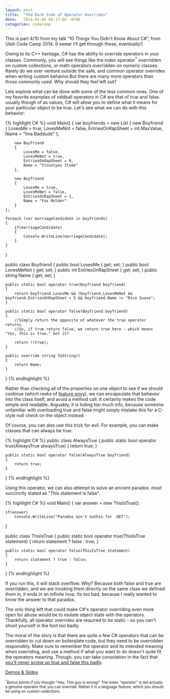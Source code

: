 ```yaml
---
layout: post
title:  "The Dark Side of Operator Overrides"
date:   2014-02-05 00:17:06 -0700
categories: codecamp
---
```

This is part 4/10 from my talk “10 Things You Didn't Know About C#”, from Utah Code Camp 2014. (I swear I'll get through these, eventually!)

Owing to its C++ heritage, C# has the ability to override operators in your classes. Commonly, you will see things like the index operator<sup>*</sup> overridden on custom collections, or math operators overridden on numeric classes. Rarely do we ever venture outside the safe, and common operator overrides when writing custom behavior.But there are many more operators than those commonly used. Why should they feel left out?

Lets explore what can be done with some of the less common ones. One of my favorite examples of oddball operators in C# are that of true and false. usually though of as values, C# will allow you to define what it means for your particular object to be true. Let's see what we can do with this behavior:

{% highlight C# %}
void Main()
{
    var boyfriends = new List<Boyfriend>
    {
        new Boyfriend
        {
            LovesMe = true,
            LovesMeNot = false,
            EntriesOnRapSheet = int.MaxValue,
            Name = "Ima Baddude"
        },
    
        new Boyfriend
        {
            LovesMe = false,
            LovesMeNot = true,
            EntriesOnRapSheet = 0,
            Name = "Itsnotyou Itsme"
        },
    
        new Boyfriend
        {
            LovesMe = true,
            LovesMeNot = false,
            EntriesOnRapSheet = 1,
            Name = "Fox Mulder"
        }                
    };
    
    foreach (var marriageCandidate in boyfriends)
    {
        if(marriageCandidate)
        {
            Console.WriteLine(marriageCandidate);
        }
    }
}

public class Boyfriend
{
    public bool LovesMe { get; set; }
    public bool LovesMeNot { get; set; }
    public int EntriesOnRapSheet { get; set; }
    public string Name { get; set; }
    
    public static bool operator true(Boyfriend boyfriend)
    {
        return boyfriend.LovesMe && !boyfriend.LovesMeNot && boyfriend.EntriesOnRapSheet < 5 && boyfriend.Name != "Rico Suave";
    }
     
    public static bool operator false(Boyfriend boyfriend)
    {
        //Simply return the opposite of whatever the true operator returns. 
        //So, if true return false, we return true here - which means "Yes, this is true." Got it?
        
        return !(true); 
    }
              
    public override string ToString()
    {
		return Name;
    }
}
{% endhighlight %}

Rather than checking all of the properties on one object to see if we should continue (which reeks of [feature envy](http://sourcemaking.com/refactoring/feature-envy)), we can encapsulate that behavior into the class itself, and avoid a method call. It certainly makes the code simple and readable. Arguably, it is hiding too much info, because someone unfamiliar with overloading true and false might simply mistake this for a C-style null check on the object instead.

Of course, you can also use this trick for evil. For example, you can make classes that can always be true:

{% highlight C# %}
public class AlwaysTrue
{
    public static bool operator true(AlwaysTrue alwaysTrue)
    {
        return true;
    }
     
    public static bool operator false(AlwaysTrue boyfriend)
    {
        return true;            
    }
}
{% endhighlight %}

Using this operator, we can also attempt to solve an ancient paradox. most succinctly stated as "This statement is false".

{% highlight C# %}
void Main()
{
	var answer = new ThisIsTrue();

	if(answer)
		Console.WriteLine("Paradox ain't nuthin for .NET");
}

public class ThisIsTrue
{
    public static bool operator true(ThisIsTrue statement)
    {
        return statement ? false : true;
    }

    public static bool operator false(ThisIsTrue statement)
    {
        return statement ? true : false;
    }
}
{% endhighlight %}

If you run this, it will stack overflow. Why? Because both false and true are overridden, and we are invoking them directly on the same class we defined them in, it ends in an infinite loop. Its too bad, because I really wanted to know the answer to that paradox.

The only thing left that could make C#'s operator overriding even more open for abuse would be to mutate object state with the operators. Thankfully, all operator overrides are required to be static - so you can't shoot yourself in the foot too badly.

The moral of the story is that there are quite a few C# operators that can be overridden to cut down on boilerplate code, but they need to be overridden responsibly. Make sure to remember the operator and its intended meaning when overriding, and use a method if what you want to do doesn't quite fit the operators meaning. Though, you can take consolation in the fact that [you'll never screw up true and false this badly](http://msdn.microsoft.com/en-us/library/aa432714(v=office.12).aspx).

[Demos &amp; Slides](https://drive.google.com/#folders/0B3kpIc8k4Sb8NGpnTXFGT3hEaE0)

<small><sup>*</sup>Bonus points if you thought "Hey, This guy is wrong!" The index "operator" is not actually a genuine operator that you can override. Rather it is a language feature, which you should be using on custom collections.</small>
